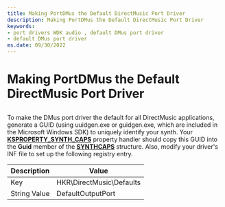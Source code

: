 ```yaml
---
title: Making PortDMus the Default DirectMusic Port Driver
description: Making PortDMus the Default DirectMusic Port Driver
keywords:
- port drivers WDK audio , default DMus port driver
- default DMus port driver
ms.date: 09/30/2022
---
```


# Making PortDMus the Default DirectMusic Port Driver


## <span id="making_portdmus_the_default_directmusic_port_driver"></span><span id="MAKING_PORTDMUS_THE_DEFAULT_DIRECTMUSIC_PORT_DRIVER"></span>


To make the DMus port driver the default for all DirectMusic applications, generate a GUID (using uuidgen.exe or guidgen.exe, which are included in the Microsoft Windows SDK) to uniquely identify your synth. Your [**KSPROPERTY\_SYNTH\_CAPS**](/previous-versions/ff537389(v=vs.85)) property handler should copy this GUID into the **Guid** member of the [**SYNTHCAPS**](/windows-hardware/drivers/ddi/dmusprop/ns-dmusprop-_synthcaps) structure. Also, modify your driver's INF file to set up the following registry entry.


| Description  | Value                    |
|--------------|--------------------------|
| Key          | HKR\DirectMusic\Defaults |
| String Value | DefaultOutputPort        |

